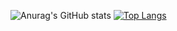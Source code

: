 ![Anurag's GitHub stats](https://github-readme-stats.vercel.app/api?username=mendako1015&show_icons=true&theme=cobalt)
[![Top Langs](https://github-readme-stats.vercel.app/api/top-langs/?username=mendako1015&layout=compact)](https://github.com/mendako1015/github-readme-stats)
